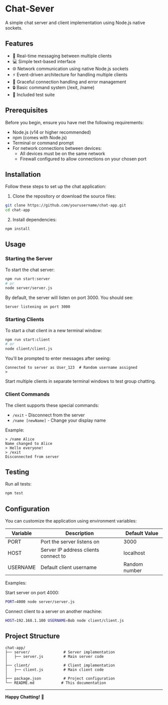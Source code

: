 # Chat-Sever

A simple chat server and client implementation using Node.js native sockets.


## Features

- 🚀 Real-time messaging between multiple clients
- 💻 Simple text-based interface
- 🌐 Network communication using native Node.js sockets
- ⚡ Event-driven architecture for handling multiple clients
- 🔌 Graceful connection handling and error management
- 🔒 Basic command system (/exit, /name)
- 🧪 Included test suite


## Prerequisites

Before you begin, ensure you have met the following requirements:

- Node.js (v14 or higher recommended)
- npm (comes with Node.js)
- Terminal or command prompt
- For network connections between devices:
  - All devices must be on the same network
  - Firewall configured to allow connections on your chosen port


## Installation

Follow these steps to set up the chat application:

1. Clone the repository or download the source files:
```bash
git clone https://github.com/yourusername/chat-app.git
cd chat-app
```

2. Install dependencies:
```bash
npm install
```

## Usage

### Starting the Server

To start the chat server:
```bash
npm run start:server
# or
node server/server.js
```

By default, the server will listen on port 3000. You should see:
```
Server listening on port 3000
```

### Starting Clients

To start a chat client in a new terminal window:
```bash
npm run start:client
# or
node client/client.js
```

You'll be prompted to enter messages after seeing:
```
Connected to server as User_123  # Random username assigned
>
```

Start multiple clients in separate terminal windows to test group chatting.

### Client Commands

The client supports these special commands:
- `/exit` - Disconnect from the server
- `/name [newName]` - Change your display name


Example:
```
> /name Alice
Name changed to Alice
> Hello everyone!
> /exit
Disconnected from server
```
## Testing
Run all tests:
```bash
npm test
```


## Configuration

You can customize the application using environment variables:

| Variable   | Description                          | Default Value |
|------------|--------------------------------------|---------------|
| PORT       | Port the server listens on           | 3000          |
| HOST       | Server IP address clients connect to | localhost     |
| USERNAME   | Default client username              | Random number |

Examples:

Start server on port 4000:
```bash
PORT=4000 node server/server.js
```

Connect client to a server on another machine:
```bash
HOST=192.168.1.100 USERNAME=Bob node client/client.js
```



## Project Structure

```
chat-app/
├── server/               # Server implementation
│   ├── server.js         # Main server code
│   
├── client/               # Client implementation
│   ├── client.js         # Main client code
│   
├── package.json          # Project configuration
└── README.md            # This documentation
```

---

**Happy Chatting!** 💬
